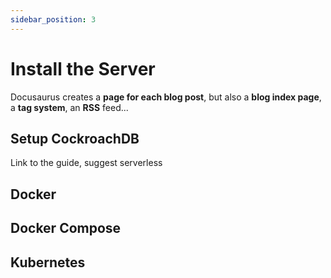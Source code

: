```yaml
---
sidebar_position: 3
---
```


# Install the Server

Docusaurus creates a **page for each blog post**, but also a **blog index page**, a **tag system**, an **RSS** feed...

## Setup CockroachDB

Link to the guide, suggest serverless

## Docker

## Docker Compose

## Kubernetes
